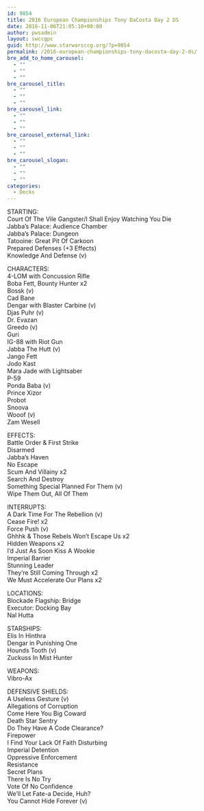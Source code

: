 ```yaml
---
id: 9854
title: 2016 European Championships Tony DaCosta Day 2 DS
date: 2016-11-06T21:05:10+00:00
author: pwsadmin
layout: swccgpc
guid: http://www.starwarsccg.org/?p=9854
permalink: /2016-european-championships-tony-dacosta-day-2-ds/
bre_add_to_home_carousel:
  - ""
  - ""
  - ""
bre_carousel_title:
  - ""
  - ""
  - ""
bre_carousel_link:
  - ""
  - ""
  - ""
bre_carousel_external_link:
  - ""
  - ""
  - ""
bre_carousel_slogan:
  - ""
  - ""
  - ""
categories:
  - Decks
---
```

STARTING:  
Court Of The Vile Gangster/I Shall Enjoy Watching You Die  
Jabba&#8217;s Palace: Audience Chamber  
Jabba&#8217;s Palace: Dungeon  
Tatooine: Great Pit Of Carkoon  
Prepared Defenses (+3 Effects)  
Knowledge And Defense (v)

CHARACTERS:  
4-LOM with Concussion Rifle  
Boba Fett, Bounty Hunter x2  
Bossk (v)  
Cad Bane  
Dengar with Blaster Carbine (v)  
Djas Puhr (v)  
Dr. Evazan  
Greedo (v)  
Guri  
IG-88 with Riot Gun  
Jabba The Hutt (v)  
Jango Fett  
Jodo Kast  
Mara Jade with Lightsaber  
P-59  
Ponda Baba (v)  
Prince Xizor  
Probot  
Snoova  
Wooof (v)  
Zam Wesell

EFFECTS:  
Battle Order & First Strike  
Disarmed  
Jabba&#8217;s Haven  
No Escape  
Scum And Villainy x2  
Search And Destroy  
Something Special Planned For Them (v)  
Wipe Them Out, All Of Them

INTERRUPTS:  
A Dark Time For The Rebellion (v)  
Cease Fire! x2  
Force Push (v)  
Ghhhk & Those Rebels Won&#8217;t Escape Us x2  
Hidden Weapons x2  
I&#8217;d Just As Soon Kiss A Wookie  
Imperial Barrier  
Stunning Leader  
They&#8217;re Still Coming Through x2  
We Must Accelerate Our Plans x2

LOCATIONS:  
Blockade Flagship: Bridge  
Executor: Docking Bay  
Nal Hutta

STARSHIPS:  
Elis In Hinthra  
Dengar in Punishing One  
Hounds Tooth (v)  
Zuckuss In Mist Hunter

WEAPONS:  
Vibro-Ax

DEFENSIVE SHIELDS:  
A Useless Gesture (v)  
Allegations of Corruption  
Come Here You Big Coward  
Death Star Sentry  
Do They Have A Code Clearance?  
Firepower  
I Find Your Lack Of Faith Disturbing  
Imperial Detention  
Oppressive Enforcement  
Resistance  
Secret Plans  
There Is No Try  
Vote Of No Confidence  
We&#8217;ll Let Fate-a Decide, Huh?  
You Cannot Hide Forever (v)